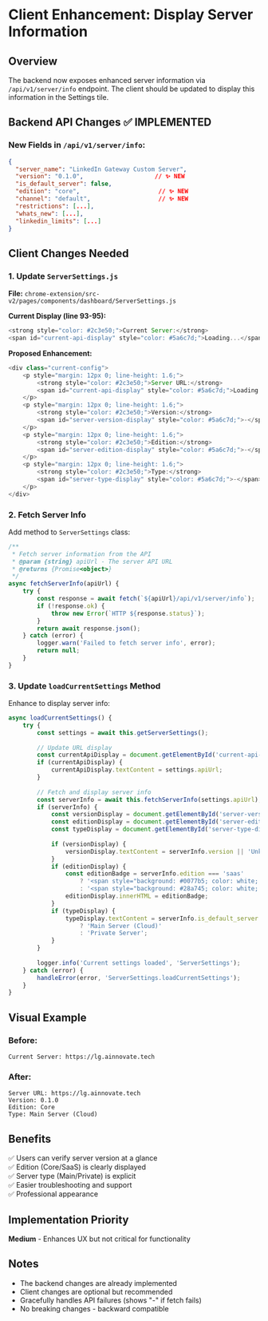 # Client Enhancement: Display Server Information

## Overview
The backend now exposes enhanced server information via `/api/v1/server/info` endpoint. The client should be updated to display this information in the Settings tile.

## Backend API Changes ✅ IMPLEMENTED

### New Fields in `/api/v1/server/info`:
```json
{
  "server_name": "LinkedIn Gateway Custom Server",
  "version": "0.1.0",                    // ✨ NEW
  "is_default_server": false,
  "edition": "core",                      // ✨ NEW
  "channel": "default",                   // ✨ NEW
  "restrictions": [...],
  "whats_new": [...],
  "linkedin_limits": [...]
}
```

## Client Changes Needed

### 1. Update `ServerSettings.js`
**File:** `chrome-extension/src-v2/pages/components/dashboard/ServerSettings.js`

**Current Display (line 93-95):**
```javascript
<strong style="color: #2c3e50;">Current Server:</strong> 
<span id="current-api-display" style="color: #5a6c7d;">Loading...</span>
```

**Proposed Enhancement:**
```javascript
<div class="current-config">
    <p style="margin: 12px 0; line-height: 1.6;">
        <strong style="color: #2c3e50;">Server URL:</strong> 
        <span id="current-api-display" style="color: #5a6c7d;">Loading...</span>
    </p>
    <p style="margin: 12px 0; line-height: 1.6;">
        <strong style="color: #2c3e50;">Version:</strong> 
        <span id="server-version-display" style="color: #5a6c7d;">-</span>
    </p>
    <p style="margin: 12px 0; line-height: 1.6;">
        <strong style="color: #2c3e50;">Edition:</strong> 
        <span id="server-edition-display" style="color: #5a6c7d;">-</span>
    </p>
    <p style="margin: 12px 0; line-height: 1.6;">
        <strong style="color: #2c3e50;">Type:</strong> 
        <span id="server-type-display" style="color: #5a6c7d;">-</span>
    </p>
</div>
```

### 2. Fetch Server Info
Add method to `ServerSettings` class:

```javascript
/**
 * Fetch server information from the API
 * @param {string} apiUrl - The server API URL
 * @returns {Promise<object>}
 */
async fetchServerInfo(apiUrl) {
    try {
        const response = await fetch(`${apiUrl}/api/v1/server/info`);
        if (!response.ok) {
            throw new Error(`HTTP ${response.status}`);
        }
        return await response.json();
    } catch (error) {
        logger.warn('Failed to fetch server info', error);
        return null;
    }
}
```

### 3. Update `loadCurrentSettings` Method
Enhance to display server info:

```javascript
async loadCurrentSettings() {
    try {
        const settings = await this.getServerSettings();
        
        // Update URL display
        const currentApiDisplay = document.getElementById('current-api-display');
        if (currentApiDisplay) {
            currentApiDisplay.textContent = settings.apiUrl;
        }
        
        // Fetch and display server info
        const serverInfo = await this.fetchServerInfo(settings.apiUrl);
        if (serverInfo) {
            const versionDisplay = document.getElementById('server-version-display');
            const editionDisplay = document.getElementById('server-edition-display');
            const typeDisplay = document.getElementById('server-type-display');
            
            if (versionDisplay) {
                versionDisplay.textContent = serverInfo.version || 'Unknown';
            }
            if (editionDisplay) {
                const editionBadge = serverInfo.edition === 'saas' 
                    ? '<span style="background: #0077b5; color: white; padding: 2px 8px; border-radius: 3px; font-size: 12px;">SaaS</span>'
                    : '<span style="background: #28a745; color: white; padding: 2px 8px; border-radius: 3px; font-size: 12px;">Core</span>';
                editionDisplay.innerHTML = editionBadge;
            }
            if (typeDisplay) {
                typeDisplay.textContent = serverInfo.is_default_server 
                    ? 'Main Server (Cloud)' 
                    : 'Private Server';
            }
        }
        
        logger.info('Current settings loaded', 'ServerSettings');
    } catch (error) {
        handleError(error, 'ServerSettings.loadCurrentSettings');
    }
}
```

## Visual Example

### Before:
```
Current Server: https://lg.ainnovate.tech
```

### After:
```
Server URL: https://lg.ainnovate.tech
Version: 0.1.0
Edition: Core
Type: Main Server (Cloud)
```

## Benefits
✅ Users can verify server version at a glance  
✅ Edition (Core/SaaS) is clearly displayed  
✅ Server type (Main/Private) is explicit  
✅ Easier troubleshooting and support  
✅ Professional appearance  

## Implementation Priority
**Medium** - Enhances UX but not critical for functionality

## Notes
- The backend changes are already implemented
- Client changes are optional but recommended
- Gracefully handles API failures (shows "-" if fetch fails)
- No breaking changes - backward compatible

